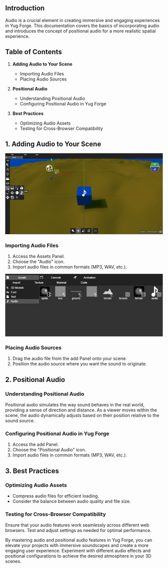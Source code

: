 ## Introduction

Audio is a crucial element in creating immersive and engaging experiences in Yug Forge. This documentation covers the basics of incorporating audio and introduces the concept of positional audio for a more realistic spatial experience.

## Table of Contents

1. **Adding Audio to Your Scene**
   - Importing Audio Files
   - Placing Audio Sources

2. **Positional Audio**
   - Understanding Positional Audio
   - Configuring Positional Audio in Yug Forge

3. **Best Practices**
   - Optimizing Audio Assets
   - Testing for Cross-Browser Compatibility

## 1. Adding Audio to Your Scene

![Docusaurus Plushie](./aA.jpg)

### Importing Audio Files

1. Access the Assets Panel.
2. Choose the "Audio" icon.
3. Import audio files in common formats (MP3, WAV, etc.).

![Docusaurus Plushie](./aA2.jpg)

### Placing Audio Sources

1. Drag the audio file from the add Panel onto your scene.
2. Position the audio source where you want the sound to originate.

## 2. Positional Audio

### Understanding Positional Audio

Positional audio simulates the way sound behaves in the real world, providing a sense of direction and distance. As a viewer moves within the scene, the audio dynamically adjusts based on their position relative to the sound source.

### Configuring Positional Audio in Yug Forge

1. Access the add Panel.
2. Choose the "Positional Audio" icon.
3. Import audio files in common formats (MP3, WAV, etc.).

## 3. Best Practices

### Optimizing Audio Assets

- Compress audio files for efficient loading.
- Consider the balance between audio quality and file size.

### Testing for Cross-Browser Compatibility

Ensure that your audio features work seamlessly across different web browsers. Test and adjust settings as needed for optimal performance.

By mastering audio and positional audio features in Yug Forge, you can elevate your projects with immersive soundscapes and create a more engaging user experience. Experiment with different audio effects and positional configurations to achieve the desired atmosphere in your 3D scenes.
